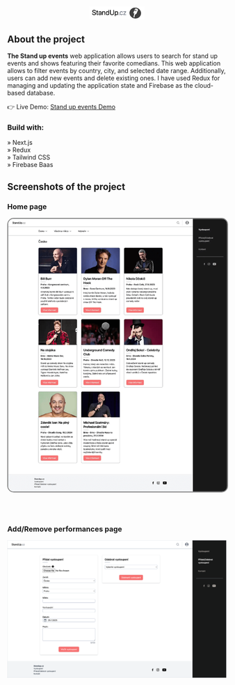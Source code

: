 <div align='center'><img style="width:25%" src='https://raw.githubusercontent.com/zdenekdev/stand-up/main/images/New%20Project.png'/></div>
<h2>About the project</h2>

<p><b>The Stand up events</b> web application allows users to search for stand up events and shows featuring their favorite comedians. This web application allows to filter events by country, city, and selected date range. Additionally, users can add new events and delete existing ones.
I have used Redux for managing and updating the application state and Firebase as the cloud-based database.
</p>

👉 Live Demo: <a href='https://stand-up-silk-five.vercel.app/'>Stand up events Demo</a>

<h3>Build with:</h3>

» Next.js <br>
» Redux <br>
» Tailwind CSS <br>
» Firebase Baas<br>

<h2>Screenshots of the project</h2>

<h3>Home page</h3>

<div align='center'>

<img  style="border: 2px solid  gray; border-radius:15px" src='https://raw.githubusercontent.com/zdenekdev/portfolio/main/src/images/projects/stand-up-border.png'/>

</div>

<br><br>

<h3>Add/Remove performances page</h3>

<div align='center'>
<img src='https://raw.githubusercontent.com/zdenekdev/portfolio/main/src/images/projects/add-rem-perf-border.png'/>
</div>
